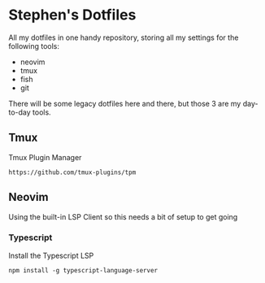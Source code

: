 Stephen's Dotfiles
==================

All my dotfiles in one handy repository, storing all my settings for the following tools:

 * neovim
 * tmux
 * fish
 * git

There will be some legacy dotfiles here and there, but those 3 are my day-to-day tools.

## Tmux

Tmux Plugin Manager

`https://github.com/tmux-plugins/tpm`

## Neovim

Using the built-in LSP Client so this needs a bit of setup to get going

### Typescript

Install the Typescript LSP
```
npm install -g typescript-language-server
```

